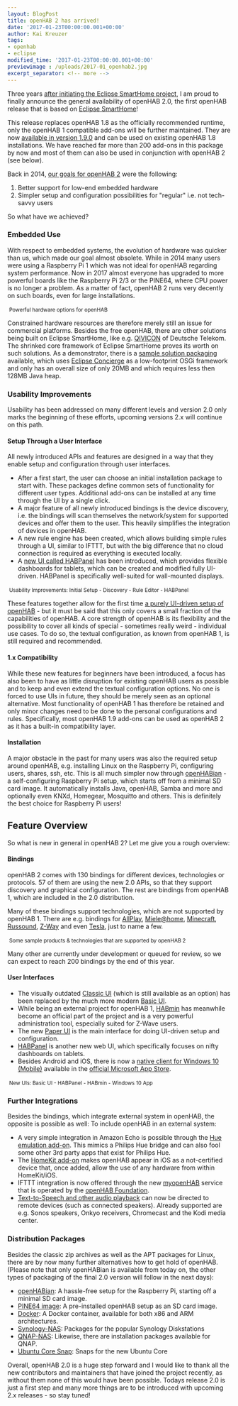 ```yaml
---
layout: BlogPost
title: openHAB 2 has arrived!
date: '2017-01-23T00:00:00.001+00:00'
author: Kai Kreuzer
tags:
- openhab
- eclipse
modified_time: '2017-01-23T00:00:00.001+00:00'
previewimage : /uploads/2017-01_openhab2.jpg
excerpt_separator: <!-- more -->
---
```


Three years [after initiating the Eclipse SmartHome project](/2014/06/16/openhab-20-and-eclipse-smarthome#esh), I am proud to finally announce the general availability of openHAB 2.0, the first openHAB release that is based on [Eclipse SmartHome](https://www.eclipse.org/smarthome/)!

This release replaces openHAB 1.8 as the officially recommended runtime, only the openHAB 1 compatible add-ons will be further maintained. They are now [available in version 1.9.0](https://github.com/openhab/openhab1-addons/releases/tag/v1.9.0) and can be used on existing openHAB 1.8 installations. We have reached far more than 200 add-ons in this package by now and most of them can also be used in conjunction with openHAB 2 (see below).

<!-- more -->

Back in 2014, [our goals for openHAB 2](/2014/06/16/openhab-20-and-eclipse-smarthome#1vs2) were the following:

 1. Better support for low-end embedded hardware
 2. Simpler setup and configuration possibilities for "regular" i.e. not tech-savvy users

So what have we achieved?

### Embedded Use

With respect to embedded systems, the evolution of hardware was quicker than us, which made our goal almost obsolete. While in 2014 many users were using a Raspberry Pi 1 which was not ideal for openHAB regarding system performance. Now in 2017 almost everyone has upgraded to more powerful boards like the Raspberry Pi 2/3 or the PINE64, where CPU power is no longer a problem. As a matter of fact, openHAB 2 runs very decently on such boards, even for large installations.

<!--{:.center}-->
<img class="img-responsive" src="/uploads/2017-01_hardware.jpg" alt="">
<small>Powerful hardware options for openHAB</small>

Constrained hardware resources are therefore merely still an issue for commercial platforms. Besides the free openHAB, there are other solutions being built on Eclipse SmartHome, like e.g. [QIVICON](https://www.qivicon.com/en/) of Deutsche Telekom. The shrinked core framework of Eclipse SmartHome proves its worth on such solutions. As a demonstrator, there is a [sample solution packaging](https://github.com/eclipse/smarthome-packaging-sample) available, which uses [Eclipse Concierge](https://www.eclipse.org/concierge/) as a low-footprint OSGi framework and only has an overall size of only 20MB and which requires less then 128MB Java heap.

### Usability Improvements

Usability has been addressed on many different levels and version 2.0 only marks the beginning of these efforts, upcoming versions 2.x will continue on this path.

#### Setup Through a User Interface

All newly introduced APIs and features are designed in a way that they enable setup and configuration through user interfaces.

 - After a first start, the user can choose an initial installation package to start with. These packages define common sets of functionality for different user types. Additional add-ons can be installed at any time through the UI by a single click.
  - A major feature of all newly introduced bindings is the device discovery, i.e. the bindings will scan themselves the network/system for supported devices and offer them to the user. This heavily simplifies the integration of devices in openHAB.
  - A new rule engine has been created, which allows building simple rules through a UI, similar to IFTTT, but with the big difference that no cloud connection is required as everything is executed locally.
 - A [new UI called HABPanel](http://docs.openhab.org/addons/uis/habpanel/readme.html) has been introduced, which provides flexible dashboards for tablets, which can be created and modified fully UI-driven. HABPanel is specifically well-suited for wall-mounted displays.
 
<!--{:.center}-->
<img class="img-responsive" src="/uploads/2017-01_uis.jpg" alt="">
<small>Usability Improvements: Initial Setup - Discovery - Rule Editor - HABPanel</small>

These features together allow for the first time [a purely UI-driven setup of openHAB](https://youtu.be/T0kzK2voy94?list=PLGlxCdrGUagyDLSdoOUAmwsf4RD7URP4u) - but it must be said that this only covers a small fraction of the capabilities of openHAB. A core strength of openHAB is its flexibility and the possibility to cover all kinds of special - sometimes really weird - individual use cases. To do so, the textual configuration, as known from openHAB 1, is still required and recommended.

#### 1.x Compatibility

While these new features for beginners have been introduced, a focus has also been to have as little disruption for existing openHAB users as possible and to keep and even extend the textual configuration options. No one is forced to use UIs in future, they should be merely seen as an optional alternative. Most functionality of openHAB 1 has therefore be retained and only minor changes need to be done to the personal configurations and rules. Specifically, most openHAB 1.9 add-ons can be used as openHAB 2 as it has a built-in compatibility layer.

#### Installation

A major obstacle in the past for many users was also the required setup around openHAB, e.g. installing Linux on the Raspberry Pi, configuring users, shares, ssh, etc.
This is all much simpler now through [openHABian](http://docs.openhab.org/installation/openhabian.html) - a self-configuring Raspberry Pi setup, which starts off from a minimal SD card image. It automatically installs Java, openHAB, Samba and more and optionally even KNXd, Homegear, Mosquitto and others. This is definitely the best choice for Raspberry Pi users!

## Feature Overview

So what is new in general in openHAB 2? Let me give you a rough overview:

#### Bindings

openHAB 2 comes with 130 bindings for different devices, technologies or protocols. 57 of them are using the new 2.0 APIs, so that they support discovery and graphical configuration. The rest are bindings from openHAB 1, which are included in the 2.0 distribution.

Many of these bindings support technologies, which are not supported by openHAB 1. There are e.g. bindings for [AllPlay](http://docs.openhab.org/addons/bindings/allplay/readme.html), [Miele@home](http://docs.openhab.org/addons/bindings/miele/readme.html), [Minecraft](http://docs.openhab.org/addons/bindings/minecraft/readme.html), [Russound](http://docs.openhab.org/addons/bindings/russound/readme.html), [Z-Way](http://docs.openhab.org/addons/bindings/zway/readme.html) and even [Tesla](http://docs.openhab.org/addons/bindings/tesla/readme.html), just to name a few.

<!--{:.center}-->
<img class="img-responsive" src="/uploads/2017-01_tech.png" alt="">
<small>Some sample products & technologies that are supported by openHAB 2</small>

Many other are currently under development or queued for review, so we can expect to reach 200 bindings by the end of this year.

#### User Interfaces

 - The visually outdated [Classic UI](http://docs.openhab.org/addons/uis/classic/readme.html) (which is still available as an option) has been replaced by the much more modern [Basic UI](http://docs.openhab.org/addons/uis/basic/readme.html).
 - While being an external project for openHAB 1, [HABmin](http://docs.openhab.org/addons/uis/habmin/readme.html) has meanwhile become an official part of the project and is a very powerful administration tool, especially suited for Z-Wave users.
 - The new [Paper UI](http://docs.openhab.org/addons/uis/paper/readme.html) is the main interface for doing UI-driven setup and configuration.
 - [HABPanel](http://docs.openhab.org/addons/uis/habpanel/readme.html) is another new web UI, which specifically focuses on nifty dashboards on tablets.
 - Besides Android and iOS, there is now a [native client for Windows 10 (Mobile)](https://youtu.be/IrUPL33b_jc?list=PLGlxCdrGUagyDLSdoOUAmwsf4RD7URP4u) available in the [official Microsoft App Store](https://www.microsoft.com/en-us/store/p/openhab/9nmq39ctwxgt).

<!--{:.center}-->
<img class="img-responsive" src="/uploads/2017-01_uis2.jpg" alt="">
<small>New UIs: Basic UI - HABPanel - HABmin - Windows 10 App</small>
 
### Further Integrations

Besides the bindings, which integrate external system in openHAB, the opposite is possible as well: To include openHAB in an external system:

 - A very simple integration in Amazon Echo is possible through the [Hue emulation add-on](http://docs.openhab.org/addons/io/hueemulation/readme.html). This mimics a Philips Hue bridge and can also fool some other 3rd party apps that exist for Philips Hue.
 - The [HomeKit add-on](http://docs.openhab.org/addons/io/homekit/readme.html) makes openHAB appear in iOS as a not-certified device that, once added, allow the use of any hardware from within HomeKit/iOS.
 - IFTTT integration is now offered through the new [myopenHAB](http://www.myopenhab.org/) service that is operated by the [openHAB Foundation](http://www.openhabfoundation.org/).
 - [Text-to-Speech and other audio playback](http://docs.openhab.org/concepts/audio.html) can now be directed to remote devices (such as connected speakers). Already supported are e.g. Sonos speakers, Onkyo receivers, Chromecast and the Kodi media center.

### Distribution Packages

Besides the classic zip archives as well as the APT packages for Linux, there are by now many further alternatives how to get hold of openHAB. (Please note that only openHABian is available from today on, the other types of packaging of the final 2.0 version will follow in the next days):

 - [openHABian](http://docs.openhab.org/installation/openhabian.html): A hassle-free setup for the Raspberry Pi, starting off a minimal SD card image.
 - [PINE64 image](http://wiki.pine64.org/index.php/Pine_A64_openHAB_Release): A pre-installed openHAB setup as an SD card image.
 - [Docker](http://docs.openhab.org/installation/docker.html): A Docker container, available for both x86 and ARM architectures.
 - [Synology-NAS](http://docs.openhab.org/installation/synology.html): Packages for the popular Synology Diskstations
 - [QNAP-NAS](http://docs.openhab.org/installation/qnap.html): Likewise, there are installation packages available for QNAP.
 - [Ubuntu Core Snap](https://github.com/openhab/openhab-snap/blob/master/README.md): Snaps for the new Ubuntu Core

Overall, openHAB 2.0 is a huge step forward and I would like to thank all the new contributors and maintainers that have joined the project recently, as without them none of this would have been possible. Todays release 2.0 is just a first step and many more things are to be introduced with upcoming 2.x releases - so stay tuned!